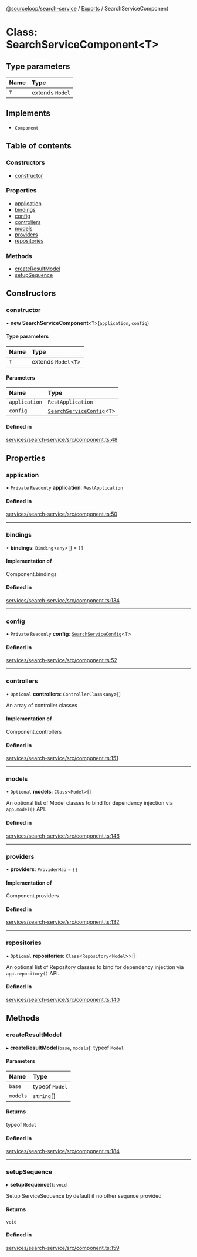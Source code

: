 [@sourceloop/search-service](../README.md) / [Exports](../modules.md) / SearchServiceComponent

# Class: SearchServiceComponent<T\>

## Type parameters

| Name | Type |
| :------ | :------ |
| `T` | extends `Model` |

## Implements

- `Component`

## Table of contents

### Constructors

- [constructor](SearchServiceComponent.md#constructor)

### Properties

- [application](SearchServiceComponent.md#application)
- [bindings](SearchServiceComponent.md#bindings)
- [config](SearchServiceComponent.md#config)
- [controllers](SearchServiceComponent.md#controllers)
- [models](SearchServiceComponent.md#models)
- [providers](SearchServiceComponent.md#providers)
- [repositories](SearchServiceComponent.md#repositories)

### Methods

- [createResultModel](SearchServiceComponent.md#createresultmodel)
- [setupSequence](SearchServiceComponent.md#setupsequence)

## Constructors

### constructor

• **new SearchServiceComponent**<`T`\>(`application`, `config`)

#### Type parameters

| Name | Type |
| :------ | :------ |
| `T` | extends `Model`<`T`\> |

#### Parameters

| Name | Type |
| :------ | :------ |
| `application` | `RestApplication` |
| `config` | [`SearchServiceConfig`](../interfaces/SearchServiceConfig.md)<`T`\> |

#### Defined in

[services/search-service/src/component.ts:48](https://github.com/sourcefuse/loopback4-microservice-catalog/blob/a84fe677/services/search-service/src/component.ts#L48)

## Properties

### application

• `Private` `Readonly` **application**: `RestApplication`

#### Defined in

[services/search-service/src/component.ts:50](https://github.com/sourcefuse/loopback4-microservice-catalog/blob/a84fe677/services/search-service/src/component.ts#L50)

___

### bindings

• **bindings**: `Binding`<`any`\>[] = `[]`

#### Implementation of

Component.bindings

#### Defined in

[services/search-service/src/component.ts:134](https://github.com/sourcefuse/loopback4-microservice-catalog/blob/a84fe677/services/search-service/src/component.ts#L134)

___

### config

• `Private` `Readonly` **config**: [`SearchServiceConfig`](../interfaces/SearchServiceConfig.md)<`T`\>

#### Defined in

[services/search-service/src/component.ts:52](https://github.com/sourcefuse/loopback4-microservice-catalog/blob/a84fe677/services/search-service/src/component.ts#L52)

___

### controllers

• `Optional` **controllers**: `ControllerClass`<`any`\>[]

An array of controller classes

#### Implementation of

Component.controllers

#### Defined in

[services/search-service/src/component.ts:151](https://github.com/sourcefuse/loopback4-microservice-catalog/blob/a84fe677/services/search-service/src/component.ts#L151)

___

### models

• `Optional` **models**: `Class`<`Model`\>[]

An optional list of Model classes to bind for dependency injection
via `app.model()` API.

#### Defined in

[services/search-service/src/component.ts:146](https://github.com/sourcefuse/loopback4-microservice-catalog/blob/a84fe677/services/search-service/src/component.ts#L146)

___

### providers

• **providers**: `ProviderMap` = `{}`

#### Implementation of

Component.providers

#### Defined in

[services/search-service/src/component.ts:132](https://github.com/sourcefuse/loopback4-microservice-catalog/blob/a84fe677/services/search-service/src/component.ts#L132)

___

### repositories

• `Optional` **repositories**: `Class`<`Repository`<`Model`\>\>[]

An optional list of Repository classes to bind for dependency injection
via `app.repository()` API.

#### Defined in

[services/search-service/src/component.ts:140](https://github.com/sourcefuse/loopback4-microservice-catalog/blob/a84fe677/services/search-service/src/component.ts#L140)

## Methods

### createResultModel

▸ **createResultModel**(`base`, `models`): typeof `Model`

#### Parameters

| Name | Type |
| :------ | :------ |
| `base` | typeof `Model` |
| `models` | `string`[] |

#### Returns

typeof `Model`

#### Defined in

[services/search-service/src/component.ts:184](https://github.com/sourcefuse/loopback4-microservice-catalog/blob/a84fe677/services/search-service/src/component.ts#L184)

___

### setupSequence

▸ **setupSequence**(): `void`

Setup ServiceSequence by default if no other sequnce provided

#### Returns

`void`

#### Defined in

[services/search-service/src/component.ts:159](https://github.com/sourcefuse/loopback4-microservice-catalog/blob/a84fe677/services/search-service/src/component.ts#L159)
